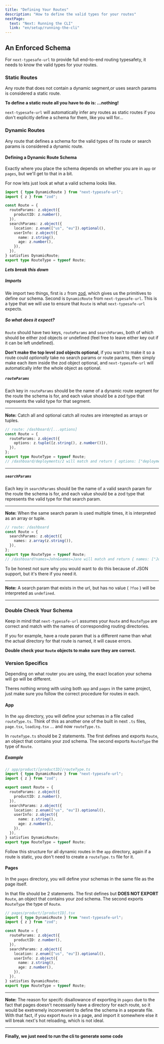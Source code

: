 ```yaml
---
title: "Defining Your Routes"
description: "How to define the valid types for your routes"
nextPage:
  text: "Next: Running the CLI"
  link: "en/setup/running-the-cli"
---
```


## An Enforced Schema

For `next-typesafe-url` to provide full end-to-end routing typesafety, it needs to know the valid types for your routes.

### Static Routes

Any route that does not contain a dynamic segment,or uses search params is considered a static route.

**To define a static route all you have to do is: ...nothing!**

`next-typesafe-url` will automatically infer any routes as static routes if you don't explicitly define a schema for them, like you will for...

### Dynamic Routes

Any route that defines a schema for the valid types of its route or search params is considered a dynamic route.

#### Defining a Dynamic Route Schema

Exactly where you place the schema depends on whether you are in `app` or `pages`, but we'll get to that in a bit.

For now lets just look at what a valid schema looks like.

```ts
import { type DynamicRoute } from "next-typesafe-url";
import { z } from "zod";

const Route = {
  routeParams: z.object({
    productID: z.number(),
  }),
  searchParams: z.object({
    location: z.enum(["us", "eu"]).optional(),
    userInfo: z.object({
      name: z.string(),
      age: z.number(),
    }),
  }),
} satisfies DynamicRoute;
export type RouteType = typeof Route;
```

**_Lets break this down_**

##### Imports

We import two things, first is `z` from [zod](https://zod.dev/), which gives us the primitives to define our schema. Second is `DynamicRoute` from `next-typesafe-url`. This is a type that we will use to ensure that `Route` is what `next-typesafe-url` expects.

##### So what does it expect?

`Route` should have two keys, `routeParams` and `searchParams`, both of which should be either zod objects or undefined (feel free to leave either key out if it can be left undefined).

**Don't make the top level zod objects optional**, if you wan't to make it so a route could _optionally_ take no search params or route params, then simply make each item inside the zod object optional, and `next-typesafe-url` will automatically infer the whole object as optional.

##### `routeParams`

Each key in `routeParams` should be the name of a dynamic route segment for the route the schema is for, and each value should be a zod type that represents the valid type for that segment.

---

**Note:** Catch all and optional catch all routes are interepted as arrays or tuples.

```ts
// route: /dashboard/[...options]
const Route = {
  routeParams: z.object({
    options: z.tuple([z.string(), z.number()]),
  }),
};
export type RouteType = typeof Route;
// /dashboard/deployments/2 will match and return { options: ["deployments", 2] }
```

---

##### `searchParams`

Each key in `searchParams` should be the name of a valid search param for the route the schema is for, and each value should be a zod type that represents the valid type for that search param.

---

**Note:** When the same search param is used multiple times, it is interpreted as an array or tuple.

```ts
// route: /dashboard
const Route = {
  searchParams: z.object({
    names: z.array(z.string()),
  }),
};
export type RouteType = typeof Route;
// /dashboard?names=John&names=Jane will match and return { names: ["John", "Jane"] }
```

To be honest not sure why you would want to do this because of JSON support, but it's there if you need it.

---

**Note:** A search param that exists in the url, but has no value ( `?foo` ) will be interpreted as `undefined`.

---

### Double Check Your Schema

Keep in mind that `next-typesafe-url` assumes your `Route` and `RouteType` are correct and match with the names of corresponding routing directories.

If you for example, have a route param that is a different name than what the actual directory for that route is named, it will cause errors.

**Double check your `Route` objects to make sure they are correct.**

### Version Specifics

Depending on what router you are using, the exact location your schema will go will be different.

Theres nothing wrong with using both `app` and `pages` in the same project, just make sure you follow the correct procedure for routes in each.

#### App

In the `app` directory, you will define your schemas in a file called `routeType.ts`. Think of this as another one of the built in next `.ts` files, `page.tsx`, `loading.tsx` ... and now `routeType.ts`.

In `routeType.ts` should be 2 statements. The first defines and exports `Route`, an object that contains your zod schema. The second exports `RouteType` the type of `Route`.

##### Example

```ts
// app/product/[productID]/routeType.ts
import { type DynamicRoute } from "next-typesafe-url";
import { z } from "zod";

export const Route = {
  routeParams: z.object({
    productID: z.number(),
  }),
  searchParams: z.object({
    location: z.enum(["us", "eu"]).optional(),
    userInfo: z.object({
      name: z.string(),
      age: z.number(),
    }),
  }),
} satisfies DynamicRoute;
export type RouteType = typeof Route;
```

Follow this structure for all dynamic routes in the `app` directory, again if a route is static, you don't need to create a `routeType.ts` file for it.

#### Pages

In the `pages` directory, you will define your schemas in the same file as the page itself.

In that file should be 2 statements. The first defines but **DOES NOT EXPORT** `Route`, an object that contains your zod schema. The second exports `RouteType` the type of `Route`.

```ts
// pages/product/[productID].tsx
import { type DynamicRoute } from "next-typesafe-url";
import { z } from "zod";

const Route = {
  routeParams: z.object({
    productID: z.number(),
  }),
  searchParams: z.object({
    location: z.enum(["us", "eu"]).optional(),
    userInfo: z.object({
      name: z.string(),
      age: z.number(),
    }),
  }),
} satisfies DynamicRoute;
export type RouteType = typeof Route;
```

---

**Note:** The reason for specifc disallowance of exporting in `pages` due to the fact that pages doesn't necessarily have a directory for each route, so it would be exetremely inconvenient to define the schema in a seperate file. With that fact, if you export `Route` in a page, and import it somewhere else it will break next's hot reloading, which is not ideal.

---

<h4>Finally, we just need to run the cli to generate some code<h4>
